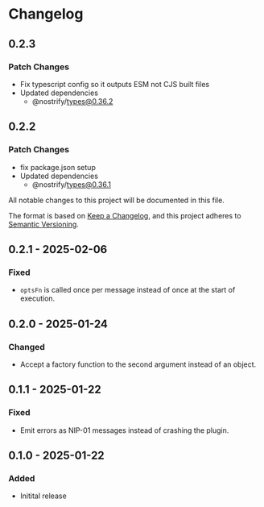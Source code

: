 # Changelog

## 0.2.3

### Patch Changes

- Fix typescript config so it outputs ESM not CJS built files
- Updated dependencies
  - @nostrify/types@0.36.2

## 0.2.2

### Patch Changes

- fix package.json setup
- Updated dependencies
  - @nostrify/types@0.36.1

All notable changes to this project will be documented in this file.

The format is based on [Keep a Changelog](https://keepachangelog.com/en/1.1.0/),
and this project adheres to [Semantic Versioning](https://semver.org/spec/v2.0.0.html).

## 0.2.1 - 2025-02-06

### Fixed

- `optsFn` is called once per message instead of once at the start of execution.

## 0.2.0 - 2025-01-24

### Changed

- Accept a factory function to the second argument instead of an object.

## 0.1.1 - 2025-01-22

### Fixed

- Emit errors as NIP-01 messages instead of crashing the plugin.

## 0.1.0 - 2025-01-22

### Added

- Initital release
